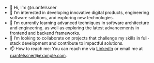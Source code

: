 - 👋 Hi, I’m @ruanfelssner
- 👀 I’m interested in developing innovative digital products, engineering software solutions, and exploring new technologies.
- 🌱 I’m currently learning advanced techniques in software architecture and engineering, as well as exploring the latest advancements in frontend and backend frameworks.
- 💞️ I’m looking to collaborate on projects that challenge my skills in full-stack development and contribute to impactful solutions.
- 📫 How to reach me: You can reach me via [LinkedIn](https://www.linkedin.com/in/ruanfelssner/) or email me at ruanfelssner@example.com.

<!---
ruanfelssner/ruanfelssner is a ✨ special ✨ repository because its `README.md` (this file) appears on your GitHub profile.
You can click the Preview link to take a look at your changes.
--->
